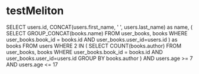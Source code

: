 # testMeliton
SELECT users.id, CONCAT(users.first_name, ' ', users.last_name) as name,
(
  SELECT GROUP_CONCAT(books.name)
  FROM user_books, books
  WHERE user_books.book_id = books.id AND user_books.user_id=users.id
)
as books
FROM users
WHERE 2 IN
(
  SELECT COUNT(books.author)
  FROM user_books, books
  WHERE user_books.book_id = books.id AND user_books.user_id=users.id
  GROUP BY books.author
)
AND users.age >= 7 AND users.age <= 17
